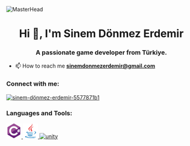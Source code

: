 ![MasterHead](https://static.wixstatic.com/media/2a4cda_14f5207b87a1481a9a54cac21ff60ae0~mv2.jpg/v1/crop/x_605,y_577,w_1789,h_533/fill/w_1716,h_512,al_c,q_85,usm_0.66_1.00_0.01,enc_auto/var1_edited.jpg)

<h1 align="center">Hi 👋, I'm Sinem Dönmez Erdemir</h1>
<h3 align="center">A passionate game developer from Türkiye.</h3>

- 📫 How to reach me **sinemdonmezerdemir@gmail.com**

<h3 align="left">Connect with me:</h3>
<p align="left">
<a href="https://linkedin.com/in/sinem-dönmez-erdemir-5577871b1" target="blank"><img align="center" src="https://raw.githubusercontent.com/rahuldkjain/github-profile-readme-generator/master/src/images/icons/Social/linked-in-alt.svg" alt="sinem-dönmez-erdemir-5577871b1" height="30" width="40" /></a>
</p>

<h3 align="left">Languages and Tools:</h3>
<p align="left"> <a href="https://www.w3schools.com/cs/" target="_blank" rel="noreferrer"> <img src="https://raw.githubusercontent.com/devicons/devicon/master/icons/csharp/csharp-original.svg" alt="csharp" width="40" height="40"/> </a> <a href="https://www.java.com" target="_blank" rel="noreferrer"> <img src="https://raw.githubusercontent.com/devicons/devicon/master/icons/java/java-original.svg" alt="java" width="40" height="40"/> </a> <a href="https://unity.com/" target="_blank" rel="noreferrer"> <img src="https://www.vectorlogo.zone/logos/unity3d/unity3d-icon.svg" alt="unity" width="40" height="40"/> </a> </p>
